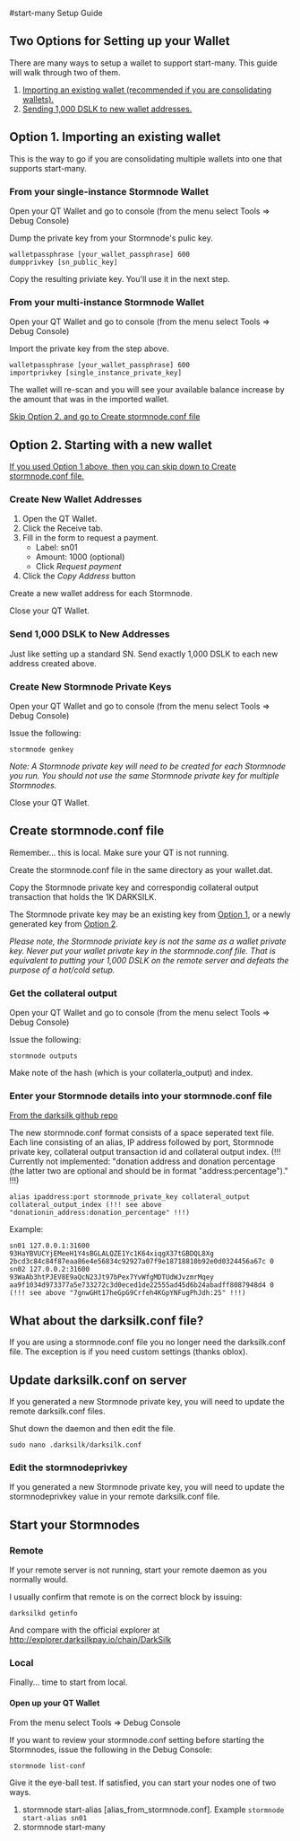 #start-many Setup Guide

## Two Options for Setting up your Wallet
There are many ways to setup a wallet to support start-many. This guide will walk through two of them.

1. [Importing an existing wallet (recommended if you are consolidating wallets).](#option1)
2. [Sending 1,000 DSLK to new wallet addresses.](#option2)

## <a name="option1"></a>Option 1. Importing an existing wallet

This is the way to go if you are consolidating multiple wallets into one that supports start-many. 

### From your single-instance Stormnode Wallet

Open your QT Wallet and go to console (from the menu select Tools => Debug Console)

Dump the private key from your Stormnode's pulic key.

```
walletpassphrase [your_wallet_passphrase] 600
dumpprivkey [sn_public_key]
```

Copy the resulting priviate key. You'll use it in the next step.

### From your multi-instance Stormnode Wallet

Open your QT Wallet and go to console (from the menu select Tools => Debug Console)

Import the private key from the step above.

```
walletpassphrase [your_wallet_passphrase] 600
importprivkey [single_instance_private_key]
```

The wallet will re-scan and you will see your available balance increase by the amount that was in the imported wallet.

[Skip Option 2. and go to Create stormnode.conf file](#stormnodeconf)

## <a name="option2"></a>Option 2. Starting with a new wallet

[If you used Option 1 above, then you can skip down to Create stormnode.conf file.](#stormnodeconf)

### Create New Wallet Addresses

1. Open the QT Wallet.
2. Click the Receive tab.
3. Fill in the form to request a payment.
    * Label: sn01
    * Amount: 1000 (optional)
    * Click *Request payment*
5. Click the *Copy Address* button

Create a new wallet address for each Stormnode.

Close your QT Wallet.

### Send 1,000 DSLK to New Addresses

Just like setting up a standard SN. Send exactly 1,000 DSLK to each new address created above.

### Create New Stormnode Private Keys

Open your QT Wallet and go to console (from the menu select Tools => Debug Console)

Issue the following:

```stormnode genkey```

*Note: A Stormnode private key will need to be created for each Stormnode you run. You should not use the same Stormnode private key for multiple Stormnodes.*

Close your QT Wallet.

## <a name="stormnodeconf"></a>Create stormnode.conf file

Remember... this is local. Make sure your QT is not running.

Create the stormnode.conf file in the same directory as your wallet.dat.

Copy the Stormnode private key and correspondig collateral output transaction that holds the 1K DARKSILK.

The Stormnode private key may be an existing key from [Option 1](#option1), or a newly generated key from [Option 2](#option2). 

*Please note, the Stormnode priviate key is not the same as a wallet private key. Never put your wallet private key in the stormnode.conf file. That is equivalent to putting your 1,000 DSLK on the remote server and defeats the purpose of a hot/cold setup.*

### Get the collateral output

Open your QT Wallet and go to console (from the menu select Tools => Debug Console)

Issue the following:

```stormnode outputs```

Make note of the hash (which is your collaterla_output) and index.

### Enter your Stormnode details into your stormnode.conf file
[From the darksilk github repo](https://github.com/silknetwork/darksilk-core/blob/master/doc/stormnode_conf.md)

The new stormnode.conf format consists of a space seperated text file. Each line consisting of an alias, IP address followed by port, Stormnode private key, collateral output transaction id and collateral output index. 
(!!! Currently not implemented: "donation address and donation percentage (the latter two are optional and should be in format "address:percentage")." !!!)

```
alias ipaddress:port stormnode_private_key collateral_output collateral_output_index (!!! see above "donationin_address:donation_percentage" !!!)
```



Example:

```
sn01 127.0.0.1:31600 93HaYBVUCYjEMeeH1Y4sBGLALQZE1Yc1K64xiqgX37tGBDQL8Xg 2bcd3c84c84f87eaa86e4e56834c92927a07f9e18718810b92e0d0324456a67c 0
sn02 127.0.0.2:31600 93WaAb3htPJEV8E9aQcN23Jt97bPex7YvWfgMDTUdWJvzmrMqey aa9f1034d973377a5e733272c3d0eced1de22555ad45d6b24abadff8087948d4 0 (!!! see above "7gnwGHt17heGpG9Crfeh4KGpYNFugPhJdh:25" !!!)
```

## What about the darksilk.conf file?

If you are using a stormnode.conf file you no longer need the darksilk.conf file. The exception is if you need custom settings (thanks oblox). 

## Update darksilk.conf on server

If you generated a new Stormnode private key, you will need to update the remote darksilk.conf files.

Shut down the daemon and then edit the file.

```sudo nano .darksilk/darksilk.conf```

### Edit the stormnodeprivkey
If you generated a new Stormnode private key, you will need to update the stormnodeprivkey value in your remote darksilk.conf file.

## Start your Stormnodes

### Remote

If your remote server is not running, start your remote daemon as you normally would. 

I usually confirm that remote is on the correct block by issuing:

```darksilkd getinfo```

And compare with the official explorer at http://explorer.darksilkpay.io/chain/DarkSilk

### Local

Finally... time to start from local.

#### Open up your QT Wallet

From the menu select Tools => Debug Console

If you want to review your stormnode.conf setting before starting the Stormnodes, issue the following in the Debug Console:

```stormnode list-conf```

Give it the eye-ball test. If satisfied, you can start your nodes one of two ways.

1. stormnode start-alias [alias_from_stormnode.conf]. Example ```stormnode start-alias sn01```
2. stormnode start-many
